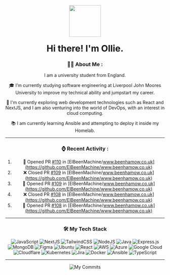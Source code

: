 <div align="center">
  <a href="https://www.beenhamow.co.uk" target="_blank">
    <img src="https://www.beenhamow.co.uk/img/logo.svg" width="100" />
  </a>
  <h1 style="margin-top: 20px">
    Hi there! I'm Ollie.
  </h1>

### 👨‍💻 About Me :

I am a university student from England.

🎓 I’m currently studying software engineering at Liverpool John Moores University to improve my technical ability and jumpstart my career.

🧭 I'm currently exploring web development technologies such as React and NextJS, and I am also venturing into the world of DevOps, with an interest in cloud computing.

📚 I am currently learning Ansible and attempting to deploy it inside my Homelab.

---

### ⌚ Recent Activity :

<!--START_SECTION:activity-->
1. 💪 Opened PR [#110](https://github.com/ElBeenMachine/www.beenhamow.co.uk/pull/110) in [ElBeenMachine/www.beenhamow.co.uk](https://github.com/ElBeenMachine/www.beenhamow.co.uk)
2. ❌ Closed PR [#109](https://github.com/ElBeenMachine/www.beenhamow.co.uk/pull/109) in [ElBeenMachine/www.beenhamow.co.uk](https://github.com/ElBeenMachine/www.beenhamow.co.uk)
3. 💪 Opened PR [#109](https://github.com/ElBeenMachine/www.beenhamow.co.uk/pull/109) in [ElBeenMachine/www.beenhamow.co.uk](https://github.com/ElBeenMachine/www.beenhamow.co.uk)
4. ❌ Closed PR [#108](https://github.com/ElBeenMachine/www.beenhamow.co.uk/pull/108) in [ElBeenMachine/www.beenhamow.co.uk](https://github.com/ElBeenMachine/www.beenhamow.co.uk)
5. 💪 Opened PR [#108](https://github.com/ElBeenMachine/www.beenhamow.co.uk/pull/108) in [ElBeenMachine/www.beenhamow.co.uk](https://github.com/ElBeenMachine/www.beenhamow.co.uk)
<!--END_SECTION:activity-->

---

### 🛠️ My Tech Stack

![JavaScript](https://img.shields.io/badge/javascript-%23323330.svg?style=for-the-badge&logo=javascript&logoColor=%23F7DF1E)
![NextJS](https://img.shields.io/badge/Next.js-000000?style=for-the-badge&logo=next.js&logoColor=white)
![TailwindCSS](https://img.shields.io/badge/tailwindcss-0F172A?style=for-the-badge&&logo=tailwindcss&logoColor=white)
![NodeJS](https://img.shields.io/badge/Node.js-6DA55F?style=for-the-badge&logo=node.js&logoColor=white)
![Java](https://img.shields.io/badge/Java-ED8B00?style=for-the-badge&logo=oracle&logoColor=white)
![Express.js](https://img.shields.io/badge/Express.js-404d59?style=for-the-badge&logo=express&logoColor=white)
![MongoDB](https://img.shields.io/badge/MongoDB-4ea94b?style=for-the-badge&logo=mongodb&logoColor=white)
![Figma](https://img.shields.io/badge/Figma-BB00FF?style=for-the-badge&logo=figma&logoColor=white)
![Ubuntu](https://img.shields.io/badge/Ubuntu-E95420?style=for-the-badge&logo=ubuntu&logoColor=white)
![React](https://img.shields.io/badge/react-%2320232a.svg?style=for-the-badge&logo=react&logoColor=%2361DAFB)
![AWS](https://img.shields.io/badge/AWS-FF9900.svg?style=for-the-badge&logo=amazon&logoColor=white)
![Azure](https://img.shields.io/badge/Azure-0072C6.svg?style=for-the-badge&logo=microsoftazure&logoColor=white)
![Google Cloud](https://img.shields.io/badge/Google%20Cloud-%234285F4.svg?style=for-the-badge&logo=google-cloud&logoColor=white)
![Cloudflare](https://img.shields.io/badge/Cloudflare-F38020?style=for-the-badge&logo=Cloudflare&logoColor=white)
![Kubernetes](https://img.shields.io/badge/kubernetes-%23326ce5.svg?style=for-the-badge&logo=kubernetes&logoColor=white)
![Jira](https://img.shields.io/badge/jira-%230A0FFF.svg?style=for-the-badge&logo=jira&logoColor=white)
![Docker](https://img.shields.io/badge/docker-%230db7ed.svg?style=for-the-badge&logo=docker&logoColor=white)
![Ansible](https://img.shields.io/badge/ansible-%231A1918.svg?style=for-the-badge&logo=ansible&logoColor=white)
![TypeScript](https://img.shields.io/badge/typescript-%23007ACC.svg?style=for-the-badge&logo=typescript&logoColor=white)

---

![My Commits](https://github-profile-summary-cards.vercel.app/api/cards/profile-details?username=ElBeenMachine)

</div>
